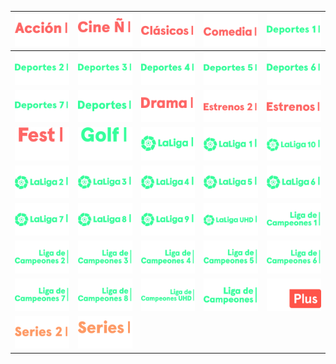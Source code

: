 | ![](https://raw.githubusercontent.com/RevGear/logo/master/International/Movistar/Movistar-Accion.png) | ![](https://raw.githubusercontent.com/RevGear/logo/master/International/Movistar/Movistar-Cine-Espanol.png) | ![](https://raw.githubusercontent.com/RevGear/logo/master/International/Movistar/Movistar-Clasicos.png) | ![](https://raw.githubusercontent.com/RevGear/logo/master/International/Movistar/Movistar-Comedia.png) | ![](https://raw.githubusercontent.com/RevGear/logo/master/International/Movistar/Movistar-Deportes-1.png) | 
|:---:|:---:|:---:|:---:|:---:| 
| ![](https://raw.githubusercontent.com/RevGear/logo/master/International/Movistar/Movistar-Deportes-2.png) | ![](https://raw.githubusercontent.com/RevGear/logo/master/International/Movistar/Movistar-Deportes-3.png) | ![](https://raw.githubusercontent.com/RevGear/logo/master/International/Movistar/Movistar-Deportes-4.png) | ![](https://raw.githubusercontent.com/RevGear/logo/master/International/Movistar/Movistar-Deportes-5.png) | ![](https://raw.githubusercontent.com/RevGear/logo/master/International/Movistar/Movistar-Deportes-6.png) | 
| ![](https://raw.githubusercontent.com/RevGear/logo/master/International/Movistar/Movistar-Deportes-7.png) | ![](https://raw.githubusercontent.com/RevGear/logo/master/International/Movistar/Movistar-Deportes.png) | ![](https://raw.githubusercontent.com/RevGear/logo/master/International/Movistar/Movistar-Drama.png) | ![](https://raw.githubusercontent.com/RevGear/logo/master/International/Movistar/Movistar-Estrenos-2.png) | ![](https://raw.githubusercontent.com/RevGear/logo/master/International/Movistar/Movistar-Estrenos.png) | 
| ![](https://raw.githubusercontent.com/RevGear/logo/master/International/Movistar/Movistar-Fest.png) | ![](https://raw.githubusercontent.com/RevGear/logo/master/International/Movistar/Movistar-Golf.png) | ![](https://raw.githubusercontent.com/RevGear/logo/master/International/Movistar/Movistar-LaLiga-.png) | ![](https://raw.githubusercontent.com/RevGear/logo/master/International/Movistar/Movistar-LaLiga-1.png) | ![](https://raw.githubusercontent.com/RevGear/logo/master/International/Movistar/Movistar-LaLiga-10.png) | 
| ![](https://raw.githubusercontent.com/RevGear/logo/master/International/Movistar/Movistar-LaLiga-2.png) | ![](https://raw.githubusercontent.com/RevGear/logo/master/International/Movistar/Movistar-LaLiga-3.png) | ![](https://raw.githubusercontent.com/RevGear/logo/master/International/Movistar/Movistar-LaLiga-4.png) | ![](https://raw.githubusercontent.com/RevGear/logo/master/International/Movistar/Movistar-LaLiga-5.png) | ![](https://raw.githubusercontent.com/RevGear/logo/master/International/Movistar/Movistar-LaLiga-6.png) | 
| ![](https://raw.githubusercontent.com/RevGear/logo/master/International/Movistar/Movistar-LaLiga-7.png) | ![](https://raw.githubusercontent.com/RevGear/logo/master/International/Movistar/Movistar-LaLiga-8.png) | ![](https://raw.githubusercontent.com/RevGear/logo/master/International/Movistar/Movistar-LaLiga-9.png) | ![](https://raw.githubusercontent.com/RevGear/logo/master/International/Movistar/Movistar-LaLiga-UHD.png) | ![](https://raw.githubusercontent.com/RevGear/logo/master/International/Movistar/Movistar-Ligade-Campeones-1.png) | 
| ![](https://raw.githubusercontent.com/RevGear/logo/master/International/Movistar/Movistar-Ligade-Campeones-2.png) | ![](https://raw.githubusercontent.com/RevGear/logo/master/International/Movistar/Movistar-Ligade-Campeones-3.png) | ![](https://raw.githubusercontent.com/RevGear/logo/master/International/Movistar/Movistar-Ligade-Campeones-4.png) | ![](https://raw.githubusercontent.com/RevGear/logo/master/International/Movistar/Movistar-Ligade-Campeones-5.png) | ![](https://raw.githubusercontent.com/RevGear/logo/master/International/Movistar/Movistar-Ligade-Campeones-6.png) | 
| ![](https://raw.githubusercontent.com/RevGear/logo/master/International/Movistar/Movistar-Ligade-Campeones-7.png) | ![](https://raw.githubusercontent.com/RevGear/logo/master/International/Movistar/Movistar-Ligade-Campeones-8.png) | ![](https://raw.githubusercontent.com/RevGear/logo/master/International/Movistar/Movistar-Ligade-Campeones-UHD.png) | ![](https://raw.githubusercontent.com/RevGear/logo/master/International/Movistar/Movistar-Ligade-Campeones.png) | ![](https://raw.githubusercontent.com/RevGear/logo/master/International/Movistar/Movistar-Plus.png) | 
| ![](https://raw.githubusercontent.com/RevGear/logo/master/International/Movistar/Movistar-Series-2.png) | ![](https://raw.githubusercontent.com/RevGear/logo/master/International/Movistar/Movistar-Series.png)  | 

